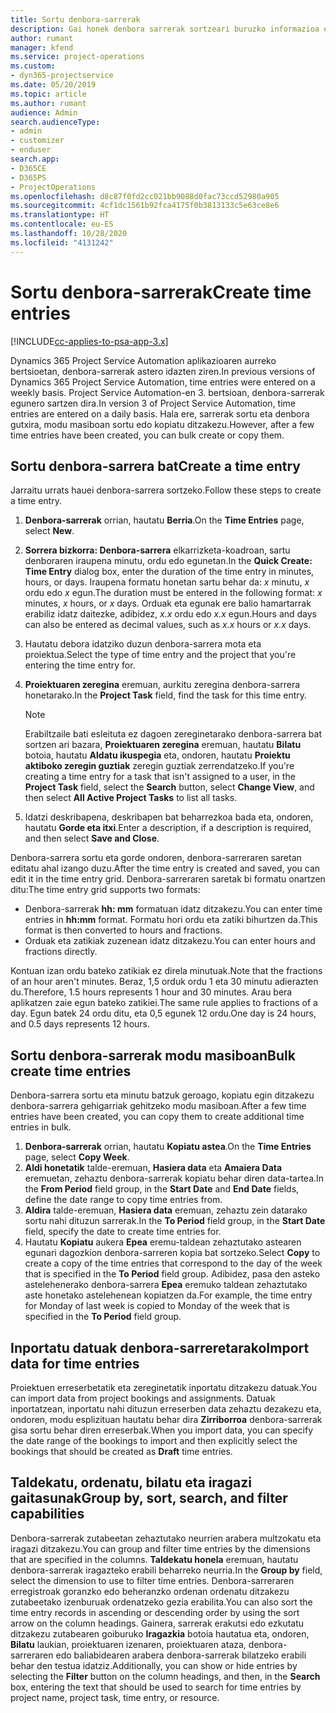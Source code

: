 ```yaml
---
title: Sortu denbora-sarrerak
description: Gai honek denbora sarrerak sortzeari buruzko informazioa ematen du.
author: rumant
manager: kfend
ms.service: project-operations
ms.custom:
- dyn365-projectservice
ms.date: 05/20/2019
ms.topic: article
ms.author: rumant
audience: Admin
search.audienceType:
- admin
- customizer
- enduser
search.app:
- D365CE
- D365PS
- ProjectOperations
ms.openlocfilehash: d8c87f0fd2cc021bb9088d0fac73ccd52980a905
ms.sourcegitcommit: 4cf1dc1561b92fca4175f0b3813133c5e63ce8e6
ms.translationtype: HT
ms.contentlocale: eu-ES
ms.lasthandoff: 10/28/2020
ms.locfileid: "4131242"
---
```

# <a name="create-time-entries"></a><span data-ttu-id="c6db6-103">Sortu denbora-sarrerak</span><span class="sxs-lookup"><span data-stu-id="c6db6-103">Create time entries</span></span>

[!INCLUDE[cc-applies-to-psa-app-3.x](../includes/cc-applies-to-psa-app-3x.md)]

<span data-ttu-id="c6db6-104">Dynamics 365 Project Service Automation aplikazioaren aurreko bertsioetan, denbora-sarrerak astero idazten ziren.</span><span class="sxs-lookup"><span data-stu-id="c6db6-104">In previous versions of Dynamics 365 Project Service Automation, time entries were entered on a weekly basis.</span></span> <span data-ttu-id="c6db6-105">Project Service Automation-en 3. bertsioan, denbora-sarrerak egunero sartzen dira.</span><span class="sxs-lookup"><span data-stu-id="c6db6-105">In version 3 of Project Service Automation, time entries are entered on a daily basis.</span></span> <span data-ttu-id="c6db6-106">Hala ere, sarrerak sortu eta denbora gutxira, modu masiboan sortu edo kopiatu ditzakezu.</span><span class="sxs-lookup"><span data-stu-id="c6db6-106">However, after a few time entries have been created, you can bulk create or copy them.</span></span>

## <a name="create-a-time-entry"></a><span data-ttu-id="c6db6-107">Sortu denbora-sarrera bat</span><span class="sxs-lookup"><span data-stu-id="c6db6-107">Create a time entry</span></span>

<span data-ttu-id="c6db6-108">Jarraitu urrats hauei denbora-sarrera sortzeko.</span><span class="sxs-lookup"><span data-stu-id="c6db6-108">Follow these steps to create a time entry.</span></span>

1. <span data-ttu-id="c6db6-109">**Denbora-sarrerak** orrian, hautatu **Berria**.</span><span class="sxs-lookup"><span data-stu-id="c6db6-109">On the **Time Entries** page, select **New**.</span></span>
2. <span data-ttu-id="c6db6-110">**Sorrera bizkorra: Denbora-sarrera** elkarrizketa-koadroan, sartu denboraren iraupena minutu, ordu edo egunetan.</span><span class="sxs-lookup"><span data-stu-id="c6db6-110">In the **Quick Create: Time Entry** dialog box, enter the duration of the time entry in minutes, hours, or days.</span></span> <span data-ttu-id="c6db6-111">Iraupena formatu honetan sartu behar da: *x* minutu, *x* ordu edo *x* egun.</span><span class="sxs-lookup"><span data-stu-id="c6db6-111">The duration must be entered in the following format: *x* minutes, *x* hours, or *x* days.</span></span> <span data-ttu-id="c6db6-112">Orduak eta egunak ere balio hamartarrak erabiliz idatz daitezke, adibidez, *x.x* ordu edo *x.x* egun.</span><span class="sxs-lookup"><span data-stu-id="c6db6-112">Hours and days can also be entered as decimal values, such as *x.x* hours or *x.x* days.</span></span>
3. <span data-ttu-id="c6db6-113">Hautatu debora idatziko duzun denbora-sarrera mota eta proiektua.</span><span class="sxs-lookup"><span data-stu-id="c6db6-113">Select the type of time entry and the project that you're entering the time entry for.</span></span>
4. <span data-ttu-id="c6db6-114">**Proiektuaren zeregina** eremuan, aurkitu zeregina denbora-sarrera honetarako.</span><span class="sxs-lookup"><span data-stu-id="c6db6-114">In the **Project Task** field, find the task for this time entry.</span></span>

    > [!NOTE]
    > <span data-ttu-id="c6db6-115">Erabiltzaile bati esleituta ez dagoen zereginetarako denbora-sarrera bat sortzen ari bazara, **Proiektuaren zeregina** eremuan, hautatu **Bilatu** botoia, hautatu **Aldatu ikuspegia** eta, ondoren, hautatu **Proiektu aktiboko zeregin guztiak** zeregin guztiak zerrendatzeko.</span><span class="sxs-lookup"><span data-stu-id="c6db6-115">If you're creating a time entry for a task that isn't assigned to a user, in the **Project Task** field, select the **Search** button, select **Change View**, and then select **All Active Project Tasks** to list all tasks.</span></span>

5. <span data-ttu-id="c6db6-116">Idatzi deskribapena, deskribapen bat beharrezkoa bada eta, ondoren, hautatu **Gorde eta itxi**.</span><span class="sxs-lookup"><span data-stu-id="c6db6-116">Enter a description, if a description is required, and then select **Save and Close**.</span></span>

<span data-ttu-id="c6db6-117">Denbora-sarrera sortu eta gorde ondoren, denbora-sarreraren saretan editatu ahal izango duzu.</span><span class="sxs-lookup"><span data-stu-id="c6db6-117">After the time entry is created and saved, you can edit it in the time entry grid.</span></span> <span data-ttu-id="c6db6-118">Denbora-sarreraren saretak bi formatu onartzen ditu:</span><span class="sxs-lookup"><span data-stu-id="c6db6-118">The time entry grid supports two formats:</span></span>

- <span data-ttu-id="c6db6-119">Denbora-sarrerak **hh: mm** formatuan idatz ditzakezu.</span><span class="sxs-lookup"><span data-stu-id="c6db6-119">You can enter time entries in **hh:mm** format.</span></span> <span data-ttu-id="c6db6-120">Formatu hori ordu eta zatiki bihurtzen da.</span><span class="sxs-lookup"><span data-stu-id="c6db6-120">This format is then converted to hours and fractions.</span></span>
- <span data-ttu-id="c6db6-121">Orduak eta zatikiak zuzenean idatz ditzakezu.</span><span class="sxs-lookup"><span data-stu-id="c6db6-121">You can enter hours and fractions directly.</span></span>

<span data-ttu-id="c6db6-122">Kontuan izan ordu bateko zatikiak ez direla minutuak.</span><span class="sxs-lookup"><span data-stu-id="c6db6-122">Note that the fractions of an hour aren't minutes.</span></span> <span data-ttu-id="c6db6-123">Beraz, 1,5 orduk ordu 1 eta 30 minutu adierazten du.</span><span class="sxs-lookup"><span data-stu-id="c6db6-123">Therefore, 1.5 hours represents 1 hour and 30 minutes.</span></span> <span data-ttu-id="c6db6-124">Arau bera aplikatzen zaie egun bateko zatikiei.</span><span class="sxs-lookup"><span data-stu-id="c6db6-124">The same rule applies to fractions of a day.</span></span> <span data-ttu-id="c6db6-125">Egun batek 24 ordu ditu, eta 0,5 egunek 12 ordu.</span><span class="sxs-lookup"><span data-stu-id="c6db6-125">One day is 24 hours, and 0.5 days represents 12 hours.</span></span>

## <a name="bulk-create-time-entries"></a><span data-ttu-id="c6db6-126">Sortu denbora-sarrerak modu masiboan</span><span class="sxs-lookup"><span data-stu-id="c6db6-126">Bulk create time entries</span></span>

<span data-ttu-id="c6db6-127">Denbora-sarrera sortu eta minutu batzuk geroago, kopiatu egin ditzakezu denbora-sarrera gehigarriak gehitzeko modu masiboan.</span><span class="sxs-lookup"><span data-stu-id="c6db6-127">After a few time entries have been created, you can copy them to create additional time entries in bulk.</span></span>

1. <span data-ttu-id="c6db6-128">**Denbora-sarrerak** orrian, hautatu **Kopiatu astea**.</span><span class="sxs-lookup"><span data-stu-id="c6db6-128">On the **Time Entries** page, select **Copy Week**.</span></span>
2. <span data-ttu-id="c6db6-129">**Aldi honetatik** talde-eremuan, **Hasiera data** eta **Amaiera Data** eremuetan, zehaztu denbora-sarrerak kopiatu behar diren data-tartea.</span><span class="sxs-lookup"><span data-stu-id="c6db6-129">In the **From Period** field group, in the **Start Date** and **End Date** fields, define the date range to copy time entries from.</span></span>
3. <span data-ttu-id="c6db6-130">**Aldira** talde-eremuan, **Hasiera data** eremuan, zehaztu zein datarako sortu nahi dituzun sarrerak.</span><span class="sxs-lookup"><span data-stu-id="c6db6-130">In the **To Period** field group, in the **Start Date** field, specify the date to create time entries for.</span></span>
4. <span data-ttu-id="c6db6-131">Hautatu **Kopiatu** aukera **Epea** eremu-taldean zehaztutako astearen egunari dagozkion denbora-sarreren kopia bat sortzeko.</span><span class="sxs-lookup"><span data-stu-id="c6db6-131">Select **Copy** to create a copy of the time entries that correspond to the day of the week that is specified in the **To Period** field group.</span></span> <span data-ttu-id="c6db6-132">Adibidez, pasa den asteko astelehenerako denbora-sarrera **Epea** eremuko taldean zehaztutako aste honetako astelehenean kopiatzen da.</span><span class="sxs-lookup"><span data-stu-id="c6db6-132">For example, the time entry for Monday of last week is copied to Monday of the week that is specified in the **To Period** field group.</span></span>

## <a name="import-data-for-time-entries"></a><span data-ttu-id="c6db6-133">Inportatu datuak denbora-sarreretarako</span><span class="sxs-lookup"><span data-stu-id="c6db6-133">Import data for time entries</span></span>

<span data-ttu-id="c6db6-134">Proiektuen erreserbetatik eta zereginetatik inportatu ditzakezu datuak.</span><span class="sxs-lookup"><span data-stu-id="c6db6-134">You can import data from project bookings and assignments.</span></span> <span data-ttu-id="c6db6-135">Datuak inportatzean, inportatu nahi dituzun erreserben data zehaztu dezakezu eta, ondoren, modu esplizituan hautatu behar dira **Zirriborroa** denbora-sarrerak gisa sortu behar diren erreserbak.</span><span class="sxs-lookup"><span data-stu-id="c6db6-135">When you import data, you can specify the date range of the bookings to import and then explicitly select the bookings that should be created as **Draft** time entries.</span></span>

## <a name="group-by-sort-search-and-filter-capabilities"></a><span data-ttu-id="c6db6-136">Taldekatu, ordenatu, bilatu eta iragazi gaitasunak</span><span class="sxs-lookup"><span data-stu-id="c6db6-136">Group by, sort, search, and filter capabilities</span></span>

<span data-ttu-id="c6db6-137">Denbora-sarrerak zutabeetan zehaztutako neurrien arabera multzokatu eta iragazi ditzakezu.</span><span class="sxs-lookup"><span data-stu-id="c6db6-137">You can group and filter time entries by the dimensions that are specified in the columns.</span></span> <span data-ttu-id="c6db6-138">**Taldekatu honela** eremuan, hautatu denbora-sarrerak iragazteko erabili beharreko neurria.</span><span class="sxs-lookup"><span data-stu-id="c6db6-138">In the **Group by** field, select the dimension to use to filter time entries.</span></span> <span data-ttu-id="c6db6-139">Denbora-sarreraren erregistroak goranzko edo beheranzko ordenan ordenatu ditzakezu zutabeetako izenburuak ordenatzeko gezia erabilita.</span><span class="sxs-lookup"><span data-stu-id="c6db6-139">You can also sort the time entry records in ascending or descending order by using the sort arrow on the column headings.</span></span> <span data-ttu-id="c6db6-140">Gainera, sarrerak erakutsi edo ezkutatu ditzakezu zutabearen goiburuko **Iragazkia** botoia hautatua eta, ondoren, **Bilatu** laukian, proiektuaren izenaren, proiektuaren ataza, denbora-sarreraren edo baliabidearen arabera denbora-sarrerak bilatzeko erabili behar den testua idatziz.</span><span class="sxs-lookup"><span data-stu-id="c6db6-140">Additionally, you can show or hide entries by selecting the **Filter** button on the column headings, and then, in the **Search** box, entering the text that should be used to search for time entries by project name, project task, time entry, or resource.</span></span>
